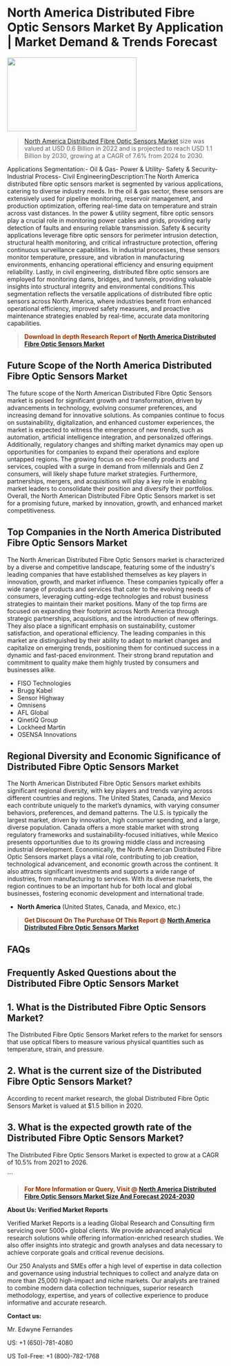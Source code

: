 <p><h1>North America Distributed Fibre Optic Sensors Market By Application | Market Demand & Trends Forecast</h1><p><img class="aligncenter size-medium wp-image-105565" src="https://ffe5etoiles.com/wp-content/uploads/2025/01/MST7-300x171.png" alt="" width="300" height="171" /></p><blockquote><p><a href="https://www.verifiedmarketreports.com/download-sample/?rid=643046&utm_source=Github-NA&utm_medium=377" target="_blank">North America Distributed Fibre Optic Sensors Market</a> size was valued at USD 0.6 Billion in 2022 and is projected to reach USD 1.1 Billion by 2030, growing at a CAGR of 7.6% from 2024 to 2030.</p></blockquote>Applications Segmentation:- Oil & Gas- Power & Utility- Safety & Security- Industrial Process- Civil EngineeringDescription:The North America distributed fibre optic sensors market is segmented by various applications, catering to diverse industry needs. In the oil & gas sector, these sensors are extensively used for pipeline monitoring, reservoir management, and production optimization, offering real-time data on temperature and strain across vast distances. In the power & utility segment, fibre optic sensors play a crucial role in monitoring power cables and grids, providing early detection of faults and ensuring reliable transmission. Safety & security applications leverage fibre optic sensors for perimeter intrusion detection, structural health monitoring, and critical infrastructure protection, offering continuous surveillance capabilities. In industrial processes, these sensors monitor temperature, pressure, and vibration in manufacturing environments, enhancing operational efficiency and ensuring equipment reliability. Lastly, in civil engineering, distributed fibre optic sensors are employed for monitoring dams, bridges, and tunnels, providing valuable insights into structural integrity and environmental conditions.This segmentation reflects the versatile applications of distributed fibre optic sensors across North America, where industries benefit from enhanced operational efficiency, improved safety measures, and proactive maintenance strategies enabled by real-time, accurate data monitoring capabilities.</p><blockquote><p><span style="color: #993300;"><strong>Download In depth Research Report of <a href="https://www.verifiedmarketreports.com/download-sample/?rid=643046&utm_source=Github-NA&utm_medium=377">North America Distributed Fibre Optic Sensors Market</a></strong></span></p></blockquote><h2>Future Scope of the North America Distributed Fibre Optic Sensors Market</h2><p>The future scope of the North American Distributed Fibre Optic Sensors market is poised for significant growth and transformation, driven by advancements in technology, evolving consumer preferences, and increasing demand for innovative solutions. As companies continue to focus on sustainability, digitalization, and enhanced customer experiences, the market is expected to witness the emergence of new trends, such as automation, artificial intelligence integration, and personalized offerings. Additionally, regulatory changes and shifting market dynamics may open up opportunities for companies to expand their operations and explore untapped regions. The growing focus on eco-friendly products and services, coupled with a surge in demand from millennials and Gen Z consumers, will likely shape future market strategies. Furthermore, partnerships, mergers, and acquisitions will play a key role in enabling market leaders to consolidate their position and diversify their portfolios. Overall, the North American Distributed Fibre Optic Sensors market is set for a promising future, marked by innovation, growth, and enhanced market competitiveness.</p><h2>Top Companies in the North America Distributed Fibre Optic Sensors Market</h2><p>The North American Distributed Fibre Optic Sensors market is characterized by a diverse and competitive landscape, featuring some of the industry's leading companies that have established themselves as key players in innovation, growth, and market influence. These companies typically offer a wide range of products and services that cater to the evolving needs of consumers, leveraging cutting-edge technologies and robust business strategies to maintain their market positions. Many of the top firms are focused on expanding their footprint across North America through strategic partnerships, acquisitions, and the introduction of new offerings. They also place a significant emphasis on sustainability, customer satisfaction, and operational efficiency. The leading companies in this market are distinguished by their ability to adapt to market changes and capitalize on emerging trends, positioning them for continued success in a dynamic and fast-paced environment. Their strong brand reputation and commitment to quality make them highly trusted by consumers and businesses alike.</p><p><ul><li>FISO Technologies </li><li> Brugg Kabel </li><li> Sensor Highway </li><li> Omnisens </li><li> AFL Global </li><li> QinetiQ Group </li><li> Lockheed Martin </li><li> OSENSA Innovations</li></ul></p><h2>Regional Diversity and Economic Significance of Distributed Fibre Optic Sensors Market</h2><p>The North American Distributed Fibre Optic Sensors market exhibits significant regional diversity, with key players and trends varying across different countries and regions. The United States, Canada, and Mexico each contribute uniquely to the market’s dynamics, with varying consumer behaviors, preferences, and demand patterns. The U.S. is typically the largest market, driven by innovation, high consumer spending, and a large, diverse population. Canada offers a more stable market with strong regulatory frameworks and sustainability-focused initiatives, while Mexico presents opportunities due to its growing middle class and increasing industrial development. Economically, the North American Distributed Fibre Optic Sensors market plays a vital role, contributing to job creation, technological advancement, and economic growth across the continent. It also attracts significant investments and supports a wide range of industries, from manufacturing to services. With its diverse markets, the region continues to be an important hub for both local and global businesses, fostering economic development and international trade.</p><ul> <li><strong>North America</strong> (United States, Canada, and Mexico, etc.)</li></ul><blockquote><p><span style="color: #993300;"><strong>Get Discount On The Purchase Of This Report @ <a href="https://www.verifiedmarketreports.com/ask-for-discount/?rid=643046&utm_source=Github-NA&utm_medium=377">North America Distributed Fibre Optic Sensors Market</a></strong></span></p></blockquote><h2>FAQs</h2><p> <h2>Frequently Asked Questions about the Distributed Fibre Optic Sensors Market</h1> <h2>1. What is the Distributed Fibre Optic Sensors Market?</div><div></h2> <p>The Distributed Fibre Optic Sensors Market refers to the market for sensors that use optical fibers to measure various physical quantities such as temperature, strain, and pressure.</p> <h2>2. What is the current size of the Distributed Fibre Optic Sensors Market?</div><div></h2> <p>According to recent market research, the global Distributed Fibre Optic Sensors Market is valued at $1.5 billion in 2020.</p> <h2>3. What is the expected growth rate of the Distributed Fibre Optic Sensors Market?</div><div></h2> <p>The Distributed Fibre Optic Sensors Market is expected to grow at a CAGR of 10.5% from 2021 to 2026.</p> <!-- More FAQs and answers can be added here --></body></html>```</p><blockquote><p><span style="color: #993300;"><strong>For More Information or Query, Visit @ <a href="https://www.verifiedmarketreports.com/product/distributed-fibre-optic-sensors-market/">North America Distributed Fibre Optic Sensors Market Size And Forecast 2024-2030</a></strong></span></p></blockquote><p><strong>About Us: Verified Market Reports</strong></p><p>Verified Market Reports is a leading Global Research and Consulting firm servicing over 5000+ global clients. We provide advanced analytical research solutions while offering information-enriched research studies. We also offer insights into strategic and growth analyses and data necessary to achieve corporate goals and critical revenue decisions.</p><p>Our 250 Analysts and SMEs offer a high level of expertise in data collection and governance using industrial techniques to collect and analyze data on more than 25,000 high-impact and niche markets. Our analysts are trained to combine modern data collection techniques, superior research methodology, expertise, and years of collective experience to produce informative and accurate research.</p><p><strong>Contact us:</strong></p><p>Mr. Edwyne Fernandes</p><p>US: +1 (650)-781-4080</p><p>US Toll-Free: +1 (800)-782-1768</p>
